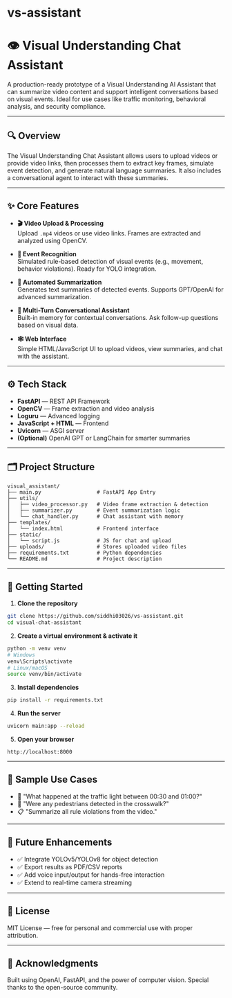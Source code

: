 # vs-assistant


# 👁️ Visual Understanding Chat Assistant

A production-ready prototype of a Visual Understanding AI Assistant that can summarize video content and support intelligent conversations based on visual events. Ideal for use cases like traffic monitoring, behavioral analysis, and security compliance.

---

## 🔍 Overview

The Visual Understanding Chat Assistant allows users to upload videos or provide video links, then processes them to extract key frames, simulate event detection, and generate natural language summaries. It also includes a conversational agent to interact with these summaries.

---

## ✨ Core Features

- **🎬 Video Upload & Processing**  
  Upload `.mp4` videos or use video links. Frames are extracted and analyzed using OpenCV.

- **🧠 Event Recognition**  
  Simulated rule-based detection of visual events (e.g., movement, behavior violations). Ready for YOLO integration.

- **📝 Automated Summarization**  
  Generates text summaries of detected events. Supports GPT/OpenAI for advanced summarization.

- **💬 Multi-Turn Conversational Assistant**  
  Built-in memory for contextual conversations. Ask follow-up questions based on visual data.

- **🕸️ Web Interface**  
  Simple HTML/JavaScript UI to upload videos, view summaries, and chat with the assistant.

---

## ⚙️ Tech Stack

- **FastAPI** — REST API Framework  
- **OpenCV** — Frame extraction and video analysis  
- **Loguru** — Advanced logging  
- **JavaScript + HTML** — Frontend  
- **Uvicorn** — ASGI server  
- **(Optional)** OpenAI GPT or LangChain for smarter summaries

---

## 🗂️ Project Structure

```
visual_assistant/
├── main.py                  # FastAPI App Entry
├── utils/
│   ├── video_processor.py   # Video frame extraction & detection
│   ├── summarizer.py        # Event summarization logic
│   └── chat_handler.py      # Chat assistant with memory
├── templates/
│   └── index.html           # Frontend interface
├── static/
│   └── script.js            # JS for chat and upload
├── uploads/                 # Stores uploaded video files
├── requirements.txt         # Python dependencies
└── README.md                # Project description
```

---

## 🚀 Getting Started

1. **Clone the repository**
```bash
git clone https://github.com/siddhi03026/vs-assistant.git
cd visual-chat-assistant
```

2. **Create a virtual environment & activate it**
```bash
python -m venv venv
# Windows
venv\Scripts\activate
# Linux/macOS
source venv/bin/activate
```

3. **Install dependencies**
```bash
pip install -r requirements.txt
```

4. **Run the server**
```bash
uvicorn main:app --reload
```

5. **Open your browser**
```
http://localhost:8000
```

---

## 🧪 Sample Use Cases

- 🚦 "What happened at the traffic light between 00:30 and 01:00?"
- 🚶 "Were any pedestrians detected in the crosswalk?"
- 📋 "Summarize all rule violations from the video."

---

## 🔮 Future Enhancements

- ✅ Integrate YOLOv5/YOLOv8 for object detection  
- ✅ Export results as PDF/CSV reports  
- ✅ Add voice input/output for hands-free interaction  
- ✅ Extend to real-time camera streaming

---

## 📄 License

MIT License — free for personal and commercial use with proper attribution.

---

## 🙌 Acknowledgments

Built using OpenAI, FastAPI, and the power of computer vision. Special thanks to the open-source community.

